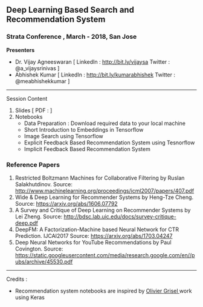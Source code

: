 ## Deep Learning Based Search and Recommendation System

### Strata Conference , March - 2018, San Jose


**Presenters**
- Dr. Vijay Agneeswaran [ LinkedIn : http://bit.ly/vijaysa  Twitter : @a_vijaysrinivas ]
- Abhishek Kumar [ LinkedIn : http://bit.ly/kumarabhishek  Twitter : @meabhishekkumar  ]

--- 

Session Content

1. Slides [ PDF : ]
2. Notebooks
    - Data Preparation : Download required data to your local machine
    - Short Introduction to Embeddings in Tensorflow
    - Image Search using Tensorflow
    - Explicit Feedback Based Recommendation System using Tesnorflow
    - Implicit Feedback Based Recommendation System 


### Reference Papers 

1. Restricted Boltzmann Machines for Collaborative Filtering by Ruslan Salakhutdinov. 
Source: http://www.machinelearning.org/proceedings/icml2007/papers/407.pdf
2. Wide & Deep Learning for Recommender Systems by Heng-Tze Cheng.
Source: https://arxiv.org/abs/1606.07792
3. A Survey and Critique of Deep Learning on Recommender Systems by Lei Zheng.
Source: http://bdsc.lab.uic.edu/docs/survey-critique-deep.pdf
4. DeepFM: A Factorization-Machine based Neural Network for CTR Prediction. IJCAI2017 
Source:  https://arxiv.org/abs/1703.04247 
5. Deep Neural Networks for YouTube Recommendations by Paul Covington. 
Source: https://static.googleusercontent.com/media/research.google.com/en//pubs/archive/45530.pdf


--- 
Credits :

- Recommendation system notebooks are inspired by [ Olivier Grisel ]( https://github.com/ogrisel) work using Keras 




